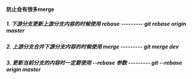 #### 防止会有很多merge

##### 1. 下游分支更新上游分支内容的时候使用 rebase  --------- git rebase origin master
##### 2. 上游分支合并下游分支内容的时候使用 merge  --------- git merge dev
##### 3. 更新当前分支的内容时一定要使用 --rebase 参数  --------- git --rebase origin master
